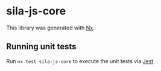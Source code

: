 # sila-js-core

This library was generated with [Nx](https://nx.dev).

## Running unit tests

Run `nx test sila-js-core` to execute the unit tests via [Jest](https://jestjs.io).
